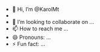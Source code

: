 - 👋 Hi, I’m @KarolMt
- 
- 💞️ I’m looking to collaborate on ...
- 📫 How to reach me ...
- 😄 Pronouns: ...
- ⚡ Fun fact: ...

<!---
KarolMts/KarolMts is a ✨ special ✨ repository because its `README.md` (this file) appears on your GitHub profile.
You can click the Preview link to take a look at your changes.
--->
